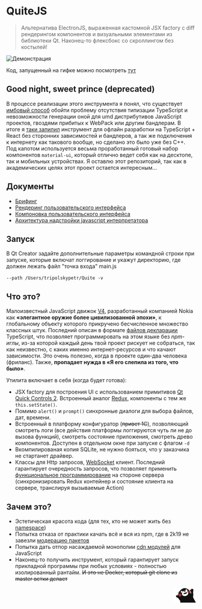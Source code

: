 
# QuiteJS

> Альтернатива ElectronJS, выраженная кастомной JSX factory с diff рендерингом компонентов и визуальными элементами из библиотеки Qt. Наконец-то флексбокс со скроллингом без костылей!

![Демонстрация](main.gif)

Код, запущенный на гифке можно посмотреть [тут](main.js)

## Good night, sweet prince (deprecated)

В процессе реализации этого инструмента я понял, что существует [имбовый способ](https://github.com/tripolskypetr/material-ui-umd/blob/master/packages/how-it-is-made/README.md) обойти проблему отсутствия типизации TypeScript и невозможности генерации оной для umd дистрибутивов JavaScript проектов, гвоздями прибитых к WebPack или другим бандлерам. В итоге я [таки запилил](https://github.com/tripolskypetr/material-ui-umd/blob/master/packages/form-generator-app/README.md) инструмент для офлайн разработки на TypeScript + React без сторонних зависимостей и бандлеров, а так же подключения к интернету как такового вообще, но сделано это было уже без C++. Под капотом используется весьма проработанный готовый набор компонентов `material-ui`, который отлично ведет себя как на десктопе, так и мобильных устройствах. Я оставлю этот репозиторий, так как в академических целях этот проект остается интересным...

## Документы
 - [Брифинг](docs/briefing.md)
 - [Рендеринг пользовательского интерфейса](docs/diff-render.md)
 - [Компоновка пользовательского интерфейса](docs/flex-layout.md)
 - [Архитектура надстройки javascript интерпретатора](docs/v4-addons.md)

## Запуск

В Qt Creator задайте дополнительные параметры командной строки при запуске, которые включат логгирование и укажут директорию, где должен лежать файл "точка входа" main.js

```
--path /Users/tripolskypetr/Quite -v
```

## Что это?

Малоизвестный JavaScript движок [V4](https://wiki.qt.io/V4), разработанный компанией Nokia как **«элегантное оружие более цивилизованной эпохи»**, к глобальному объекту которого прикручено бесчисленное множество классных штук. Последний описан в формате [файлов декларации](https://www.typescriptlang.org/docs/handbook/namespaces.html#ambient-namespaces) TypeScript, что позволяет программировать на этом языке без *npm-иглы*, из-за которой каждый день твой проект рискует не собраться, так как неизвестно, с каких именно интернет-ресурсов и что качают зависимости. Это очень полезно, когда в проекте один-два человека (фриланс). Также, **пропадает нужда в «Я его слепила из того, что было»**.

Утилита включает в себя (когда будет готова):

 - JSX factory для построения UI с использованием примитивов [Qt Quick Controls 2](https://doc.qt.io/qt-5/qtquickcontrols-index.html). Встроенный аналог [Redux](https://getinstance.info/articles/react/learning-react-redux/), компоненты с тем же `this.setState()`.
 - Помимо `alert()` и `prompt()` синхронные диалоги для выбора файлов, дат, времени.
 - Встроенный в платформу конфигуратор (~~привет 1C~~), позволяющий смотреть логи (все действия платформы логгируются чуть ли не до вызова функций), смотреть состояние приложения, смотреть древо компонентов. Доступен в отдельном окне при запуске с флагом `-d` 
 - Вкомпилированая копия SQLite, не нужно бояться, что у заказчика не стартанет драйвер.
 - Классы для Http запросов, [WebSocket](https://ru.wikipedia.org/wiki/WebSocket) клиент. Последний гарантирует очередность запросов, что позволяет применить [функциональное программирование](https://ru.wikipedia.org/wiki/Функциональное_программирование) на стороне сервера (синхронизировать Redux контейнер и состояние клиента на сервере, транслируя вызываемые Action)

## Зачем это?

 - Эстетическая красота кода (для тех, кто не может жить без [namespace](https://www.typescriptlang.org/docs/handbook/namespaces.html#namespaced-validators))
 - Попытка отказа от практики качать всё и вся из npm, где в 2k19 не завезли [модерацию пакетов](https://www.npmjs.com/search?q=hello-world)
 - Попытка дать отпор насаждаемой монополии [cdn модулей](https://ru.stackoverflow.com/questions/927526/Почему-NodeJS-так-долго-не-реализует-поддержку-модулей-ES6) для JavaScript
 - Наконец-то получить инструмент, который гарантирует запуск прикладной программы при любых условиях - полностью изолированный рантайм. ~~И это не Docker, который git clone из master ветки делает~~

 <img src="docs/images/kukamon.png" height="41px" width="60px" align="right" />
